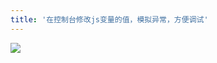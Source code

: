 ```yaml
---
title: '在控制台修改js变量的值，模拟异常，方便调试'
---   
```

![](https://img-blog.csdnimg.cn/2021080418030027.png?x-oss-processimage/watermark,type_ZmFuZ3poZW5naGVpdGk,shadow_10,text_aHR0cHM6Ly9ibG9nLmNzZG4ubmV0L3h1dG9uZ2Jhbw,size_16,color_FFFFFF,t_70)